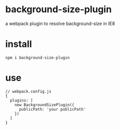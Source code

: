 # background-size-plugin
a webpack plugin to resolve background-size in IE8

# install
```
npm i background-size-plugin
```

# use
```
// webpack.config.js
{
  plugins: [
    new BackgroundSizePlugin({
      publicPath: 'your publicPath'
    })
  ]
}

```
